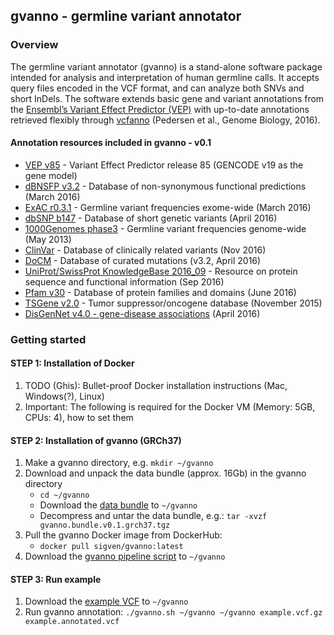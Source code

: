 ## gvanno - germline variant annotator

### Overview

The germline variant annotator (gvanno) is a stand-alone software package intended for analysis and interpretation of human germline calls. It accepts query files encoded in the VCF format, and can analyze both SNVs and short InDels. The software extends basic gene and variant annotations from the [Ensembl’s Variant Effect Predictor (VEP)](http://www.ensembl.org/info/docs/tools/vep/index.html) with up-to-date annotations retrieved flexibly through [vcfanno](https://github.com/brentp/vcfanno) (Pedersen et al., Genome Biology, 2016).

#### Annotation resources included in gvanno - v0.1

* [VEP v85](http://www.ensembl.org/info/docs/tools/vep/index.html) - Variant Effect Predictor release 85 (GENCODE v19 as the gene model)
* [dBNSFP v3.2](https://sites.google.com/site/jpopgen/dbNSFP) - Database of non-synonymous functional predictions (March 2016)
* [ExAC r0.3.1](http://exac.broadinstitute.org/) - Germline variant frequencies exome-wide (March 2016)
* [dbSNP b147](http://www.ncbi.nlm.nih.gov/SNP/) - Database of short genetic variants (April 2016)
* [1000Genomes phase3](ftp://ftp.1000genomes.ebi.ac.uk/vol1/ftp/release/20130502/) - Germline variant frequencies genome-wide (May 2013)
* [ClinVar](http://www.ncbi.nlm.nih.gov/clinvar/) - Database of clinically related variants (Nov 2016)
* [DoCM](http://docm.genome.wustl.edu) - Database of curated mutations (v3.2, April 2016)
* [UniProt/SwissProt KnowledgeBase 2016_09](http://www.uniprot.org) - Resource on protein sequence and functional information (Sep 2016)
* [Pfam v30](http://pfam.xfam.org) - Database of protein families and domains (June 2016)
* [TSGene v2.0](http://bioinfo.mc.vanderbilt.edu/TSGene/) - Tumor suppressor/oncogene database (November 2015)
* [DisGenNet v4.0 - gene-disease associations](http://www.disgenet.org) (April 2016)

### Getting started

#### STEP 1: Installation of Docker

1. TODO (Ghis): Bullet-proof Docker installation instructions (Mac, Windows(?), Linux)
2. Important: The following is required for the Docker VM (Memory: 5GB, CPUs: 4), how to set them

#### STEP 2: Installation of gvanno (GRCh37)

1. Make a gvanno directory, e.g. `mkdir ~/gvanno`
2. Download and unpack the data bundle (approx. 16Gb) in the gvanno directory
   * `cd ~/gvanno`
   *  Download the [data bundle](https://drive.google.com/drive/folders/0B8aYD2TJ472mRUpFTEc4YzlTSUk) to `~/gvanno`
   * Decompress and untar the data bundle, e.g.: `tar -xvzf gvanno.bundle.v0.1.grch37.tgz`
3. Pull the gvanno Docker image from DockerHub:
   * `docker pull sigven/gvanno:latest`
4. Download the [gvanno pipeline script](https://github.com/sigven/gvanno/releases/download/v0.1/gvanno.sh) to `~/gvanno`

#### STEP 3: Run example

1. Download the [example VCF]() to `~/gvanno`
2. Run gvanno annotation:
   `./gvanno.sh ~/gvanno ~/gvanno example.vcf.gz example.annotated.vcf`
